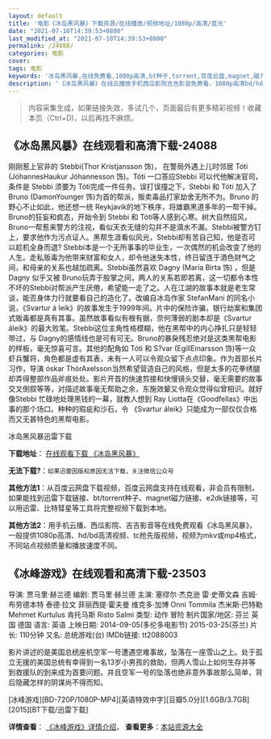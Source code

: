 ```yaml
---
layout: default
title: '电影《冰岛黑风暴》下载资源/在线播放/视频地址/1080p/高清/蓝光'
date: "2021-07-10T14:39:53+0800"
last_modified_at: "2021-07-10T14:39:53+0800"
permalink: /24088/
categories: 电影
cover:
tags: 电影
keywords: '冰岛黑风暴,在线免费看,1080p高清,bt种子,torrent,百度云盘,magnet,磁力链,迅雷下载资源'
description: '《冰岛黑风暴》在线云播放手机西瓜影院吉吉影音免费看，1080p高清bd/hd未删减完整版和tc抢先枪版，mkv/mp4格式，附带bt/torrent种子、magnet/磁力链、百度云盘、网盘资源迅雷下载链接'
---
```


>内容采集生成，如果链接失效，多试几个，页面最后有更多精彩视频！收藏本页（Ctrl+D)，以后再找不麻烦。


## 《冰岛黑风暴》在线观看和高清下载-24088

刚刚惹上官非的 Stebbi(Thor Kristjansson 饰)， 在警局外遇上儿时邻居 Tóti (JóhannesHaukur Jóhannesson 饰)。Tóti 一口答应Stebbi 可以代他解决官司，条件是 Stebbi 须要为 Tóti完成一件任务。误打误撞之下，Stebbi 和 Tóti 加入了 Bruno (DamonYounger 饰)为首的帮派，贩卖毒品打家劫舍无所不为。Bruno 的野心不止如此，他还想一统 Reykjavik的地下秩序，将雄霸黑道多年的一帮干掉。Bruno的狂妄和疯态，开始令到 Stebbi 和 Tóti等人感到心寒。树大自然招风，Bruno一帮惹来警方的注视，看似天衣无缝的勾并不是滴水不漏。Stebbi被警方钉上，要求他作为污点证人。黑帮生涯看似风光，Stebbi却有苦自己知，他是否可以趁机全身而退? Stebbi本是一个无所事事的毕业生，一次偶然的机会改变了他的人生。走私贩毒为他带来财富和女人，却令他迷失本性，终日留连于酒色财气之间，和母亲的关系也越加疏离。Stebbi虽然喜欢 Dagny (María Birta 饰) ，但是 Dagny 似乎又被 Bruno玩弄于股掌之间，两人的关系若即若离，这一切都令本性不坏的Stebbi对帮派产生厌倦，希望能一走了之。人在江湖的故事本就是老生常谈，能否身体力行就要看自己的造化了。</span>改编自冰岛作家 StefanMani 的同名小说，《Svartur á leik》的故事发生于1999年间。片中的保险诈骗，银行劫案和集团式贩毒都是真有其事。虽然故事看似有根有据，奈何薄弱的剧本却是《Svartur áleik》的最大败笔。Stebbi这位主角性格模糊，他在黑帮中的内心挣扎只是轻轻带过，与 Dagny的感情线也是可有可无。Bruno的暴戾残忍绝对是这类黑帮电影的样板，毫无惊喜可言。其他的配角如 Tóti 和 S?var (EgillEinarsson 饰)等一众虾兵蟹将，角色都是虚有其表，未有一人可以令观众留下点点印象。作为首部长片习作，导演 óskar ThórAxelsson当然希望营造自己的风格，但是太多的花拳绣腿却弄得整部作品斧痕处处。影片开首的快速剪接和快慢镜头交替，毫无需要的故事交叉倒叙等等，对描述故事毫无帮助之余，东施效颦又令观众觉得似曾相识。就好像Stebbi 忙碌地处理黑钱的一幕，就教人想到 Ray Liotta在《Goodfellas》中出事的那个场口。种种的瑕疵和沙石，令 《Svartur áleik》只能成为一部仅仅合格而又无甚特色的黑帮电影。</span>


冰岛黑风暴迅雷下载

**下载地址**： [在线观看下载 《冰岛黑风暴》](https://www.993dy.com//vod-detail-id-24006.html) 


**无法下载?**：`如果迅雷因版权原因无法下载，关注微信公众号 `

**其他方法1**：从百度云网盘下载视频，百度云网盘支持在线观看，非会员有限制，如果能找到迅雷下载链接、bt/torrent种子、magnet磁力链接、e2dk链接等，可以用迅雷、比特彗星等工具将完整视频下载到本地。

**其他方法2**：用手机云播、西瓜影院、吉吉影音等在线免费观看《冰岛黑风暴》，一般提供1080p高清、hd/bd高清视频、tc抢先版视频，视频为mkv或mp4格式，不同站点视频质量和播放速度不同。


## 《冰峰游戏》在线观看和高清下载-23503

导演: 贾马里·赫兰德 编剧: 贾马里·赫兰德 主演: 塞缪尔·杰克逊 雷·史蒂文森 吉姆·布劳德本特 泰德·拉文 菲丽西提·霍夫曼 维克多·加博 Onni Tommila 杰米斯·巴特勒 Mehmet Kurtulus 肯托马斯 Risto Salmi 类型: 动作 冒险 制片国家/地区: 芬兰 英国 德国 语言: 英语 上映日期: 2014-09-05(多伦多电影节) 2015-03-25(芬兰) 片长: 110分钟 又名: 总统游戏(台) IMDb链接: tt2088003

影片讲述的是美国总统座机空军一号遭遇空难事故，坠落在一座雪山之上。处于孤立无援的美国总统有幸得到一名13岁小男孩的救助，但两人雪山上如何生存并等到救援队的到来成为首要问题。并且空军一号的坠落也绝非意外事故那么简单，背后隐藏怎样的阴谋尚不得而知。


[冰峰游戏][BD-720P/1080P-MP4][英语特效中字][豆瓣5.0分][1.6GB/3.7GB][2015][BT下载/迅雷下载]

**详情查看**： [《冰峰游戏》详情介绍](/movie/23503/)， **查看更多**：[本站资源大全](/movie/t/all/)

